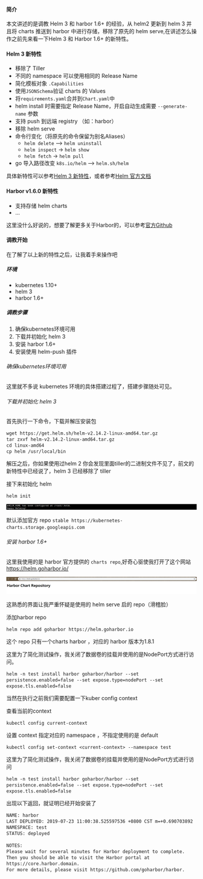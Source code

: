 #### 简介

本文讲述的是调教 Helm 3 和 harbor 1.6+ 的经验，从 helm2 更新到 helm 3 并且将 charts 推送到 harbor 中进行存储，移除了原先的 helm serve,在讲述怎么操作之前先来看一下Helm 3 和 Harbor 1.6+ 的新特性。

#### Helm 3 新特性

- 移除了 Tiller
- 不同的 namespace 可以使用相同的 Release Name
- 简化模板对象 `.Capabilities`
- 使用`JSONSchema`验证 charts 的 Values
- 将`requirements.yaml`合并到`Chart.yaml`中
- helm install 时需要指定 Release Name，开启自动生成需要 `--generate-name` 参数
- 支持 push 到远端 registry （如：harbor）
- 移除 helm serve
- 命令行变化（将原先的命令保留为别名Aliases）
  - `helm delete` --> `helm uninstall` 
  - `helm inspect` -> `helm show`
  - `helm fetch` -> `helm pull`
- go 导入路径改变 `k8s.io/helm` --> `helm.sh/helm`

具体新特性可以参考[Helm 3 新特性](https://github.com/helm/helm/releases/tag/v3.0.0-alpha.1)，或者参考[Helm 官方文档](https://v3.helm.sh/)

#### Harbor v1.6.0 新特性

- 支持存储 helm charts 
- ...

这里没什么好说的，想要了解更多关于Harbor的，可以参考[官方Github](https://github.com/goharbor)

#### 调教开始

在了解了以上新的特性之后，让我着手来操作吧

##### 环境

- kubernetes 1.10+
- helm 3
- harbor 1.6+

##### 调教步骤

1. 确保kubernetes环境可用
2. 下载并初始化 helm 3
3. 安装 harbor 1.6+
4. 安装使用 helm-push 插件

###### 确保kubernetes环境可用

这里就不多说 kubernetes 环境的具体搭建过程了，搭建步骤随处可见。

###### 下载并初始化 helm 3

首先执行一下命令，下载并解压安装包

```shell
wget https://get.helm.sh/helm-v2.14.2-linux-amd64.tar.gz
tar zxvf helm-v2.14.2-linux-amd64.tar.gz
cd linux-amd64
cp helm /usr/local/bin
```

解压之后，你如果使用过helm 2 你会发现里面tiller的二进制文件不见了，前文的新特性中已经说了，helm 3 已经移除了 tiller

接下来初始化 helm

```shell
helm init
```

![1563862747766](../images/1563862747766.png)

默认添加官方 repo `stable	https://kubernetes-charts.storage.googleapis.com`

###### 安装 harbor 1.6+

这里我使用的是 harbor 官方提供的 `charts repo`,好奇心驱使我打开了这个网站 https://helm.goharbor.io/

![1563863645436](../images/1563863645436.png)

这熟悉的界面让我严重怀疑是使用的 helm serve 启的 repo（滑稽脸）

添加harbor repo

```shell
helm repo add goharbor https://helm.goharbor.io
```

这个 repo 只有一个charts harbor ，对应的 harbor 版本为1.8.1

这里为了简化测试操作，我关闭了数据卷的挂载并使用的是NodePort方式进行访问。

```shell
helm -n test install harbor goharbor/harbor --set persistence.enabled=false --set expose.type=nodePort --set expose.tls.enabled=false
```

当然在执行之前我们需要配置一下kuber config context

查看当前的context

```shell
kubectl config current-context
```

设置 context 指定对应的 namespace ，不指定使用的是 default

```shell
kubectl config set-context <current-context> --namespace test
```

这里为了简化测试操作，我关闭了数据卷的挂载并使用的是NodePort方式进行访问

```shell
helm -n test install harbor goharbor/harbor --set persistence.enabled=false --set expose.type=nodePort --set expose.tls.enabled=false
```

出现以下返回，就证明已经开始安装了

```shell
NAME: harbor
LAST DEPLOYED: 2019-07-23 11:00:38.525597536 +0800 CST m=+0.690703892
NAMESPACE: test
STATUS: deployed

NOTES:
Please wait for several minutes for Harbor deployment to complete.
Then you should be able to visit the Harbor portal at https://core.harbor.domain. 
For more details, please visit https://github.com/goharbor/harbor.
```

